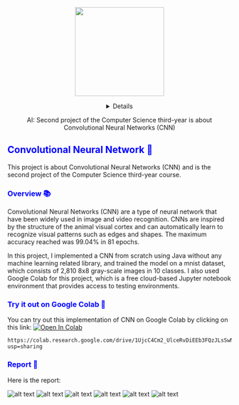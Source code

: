 <p align="center">
  <img height="200px" width="200px" src="https://raw.githubusercontent.com/Francy93/Convolutional_Neural_Network/master/Report/img/logo.png"/>
  <details align="center">
    <font color="blue">
      <h1 align="center">Deep Learning</h1>
    </font><br>
  </details>
  <p align="center">AI: Second project of the Computer Science third-year is about Convolutional Neural Networks (CNN)</p>
</p>


<font color="blue"><h2>Convolutional Neural Network 🧠</h2></font>
This project is about Convolutional Neural Networks (CNN) and is the second project of the Computer Science third-year course.

<font color="blue"><h3>Overview 📚</h3></font>
Convolutional Neural Networks (CNN) are a type of neural network that have been widely used in image and video recognition. CNNs are inspired by the structure of the animal visual cortex and can automatically learn to recognize visual patterns such as edges and shapes.
The maximum accuracy reached was 99.04% in 81 epochs.

In this project, I implemented a CNN from scratch using Java without any machine learning related library, and trained the model on a mnist dataset, which consists of 2,810 8x8 gray-scale images in 10 classes. I also used Google Colab for this project, which is a free cloud-based Jupyter notebook environment that provides access to testing environments.

<font color="blue"><h3>Try it out on Google Colab 🚀</h3></font>
You can try out this implementation of CNN on Google Colab by clicking on this link: 
<a href="https://colab.research.google.com/drive/1UjcC4Cm2_UlceRvDiEEb3FQzJLsSwNjr#scrollTo=VWjk2um_hSyR"><img src="https://colab.research.google.com/assets/colab-badge.svg" alt="Open In Colab"/></a>

```
https://colab.research.google.com/drive/1UjcC4Cm2_UlceRvDiEEb3FQzJLsSwNjr?usp=sharing
```


<font color="blue"><h3>Report 📝</h3></font>
Here is the report:

![alt text](Report/img/Page1.jpg "Main page")
![alt text](Report/img/Page2.jpg "Main page")
![alt text](Report/img/Page3.jpg "Main page")
![alt text](Report/img/Page4.jpg "Main page")
![alt text](Report/img/Page5.jpg "Main page")
![alt text](Report/img/Page6.jpg "Main page")
